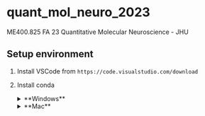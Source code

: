 # quant_mol_neuro_2023

ME400.825 FA 23 Quantitative Molecular Neuroscience - JHU

## Setup environment

1. Install VSCode from `https://code.visualstudio.com/download`
2. Install conda
    <details>
        <summary>
            **Windows**
        </summary>

        1. Use all the defaults settings. Download <https://github.com/conda-forge/miniforge/releases/latest/download/Mambaforge-Windows-x86_64.exe> and install.
        2. Then, open PowerShell and run
        ```
        %HOMEDRIVE%%HOMEPATH%\mambaforge\condabin\conda init pwsh
        ```

    </details>

    <details>
        <summary>
            **Mac**
        </summary>
        Copy the following and paste in your terminal

        ```sh
        if [ $(arch) = "arm64" ]; then
            file="Mambaforge-MacOSX-arm64.sh"
        else
            file="Mambaforge-MacOSX-x86_64.sh"
        fi

        curl -LO "https://github.com/conda-forge/miniforge/releases/latest/download/${file}"
        chmod +x $file
        ./$file -b
        rm $file
        $HOME/mambaforge/condabin/conda init zsh
        $HOME/mambaforge/condabin/mamba init zsh
        source $HOME/.zshrc
        ```
    </details>
